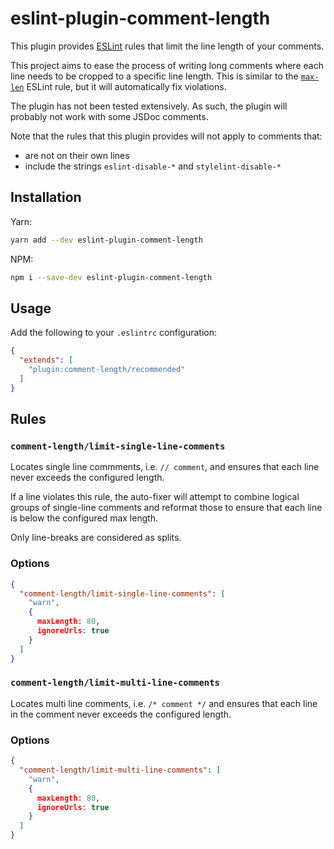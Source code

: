 # eslint-plugin-comment-length

This plugin provides [ESLint](https://eslint.org/) rules that limit the line length of your comments.

This project aims to ease the process of writing long comments where each line needs to be cropped to a specific line length. This is similar to the [`max-len`](https://eslint.org/docs/rules/max-len) ESLint rule, but it will automatically fix violations.

The plugin has not been tested extensively. As such, the plugin will probably not work with some JSDoc comments.

Note that the rules that this plugin provides will not apply to comments that:

- are not on their own lines
- include the strings `eslint-disable-*` and `stylelint-disable-*`

## Installation

Yarn:

```bash
yarn add --dev eslint-plugin-comment-length
```

NPM:

```bash
npm i --save-dev eslint-plugin-comment-length
```

## Usage

Add the following to your `.eslintrc` configuration:

```json
{
  "extends": [
    "plugin:comment-length/recommended"
  ]
}
```

## Rules

### `comment-length/limit-single-line-comments`

Locates single line commments, i.e. `// comment`, and ensures that each line never exceeds the configured length.

If a line violates this rule, the auto-fixer will attempt to combine logical groups of single-line comments and reformat those to ensure that each line is below the configured max length.

Only line-breaks are considered as splits.

### Options

```json
{
  "comment-length/limit-single-line-comments": [
    "warn",
    {
      maxLength: 80,
      ignoreUrls: true
    }
  ]
}
```

### `comment-length/limit-multi-line-comments`

Locates multi line comments, i.e. `/* comment */` and ensures that each line in the comment never exceeds the configured length.

### Options

```json
{
  "comment-length/limit-multi-line-comments": [
    "warn",
    {
      maxLength: 80,
      ignoreUrls: true
    }
  ]
}
```
